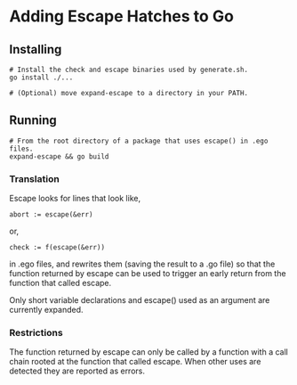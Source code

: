 # Adding Escape Hatches to Go

## Installing

	# Install the check and escape binaries used by generate.sh.
	go install ./...

	# (Optional) move expand-escape to a directory in your PATH.

## Running

	# From the root directory of a package that uses escape() in .ego files.
    expand-escape && go build

### Translation

Escape looks for lines that look like,

	abort := escape(&err)

or,

	check := f(escape(&err))

in .ego files, and rewrites them (saving the result to a .go file) so that
the function returned by escape can be used to trigger an early return from
the function that called escape.

Only short variable declarations and escape() used as an argument are
currently expanded.

### Restrictions

The function returned by escape can only be called by a function with a call
chain rooted at the function that called escape. When other uses are detected
they are reported as errors.
